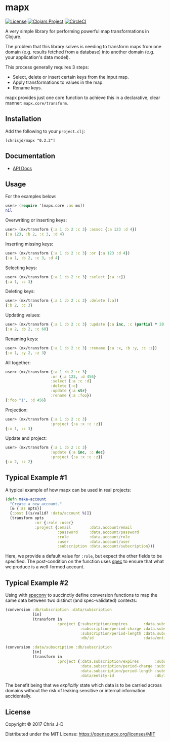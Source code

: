 # mapx

[![License](https://img.shields.io/github/license/chrisjd-uk/mapx.svg)](LICENSE)
[![Clojars Project](https://img.shields.io/clojars/v/chrisjd/mapx.svg)](https://clojars.org/chrisjd/mapx)
[![CircleCI](https://circleci.com/gh/chrisjd-uk/mapx.svg?style=svg)](https://circleci.com/gh/chrisjd-uk/mapx)

A very simple library for performing powerful map transformations in
Clojure.

The problem that this library solves is needing to transform maps from
one domain (e.g. results fetched from a database) into another domain
(e.g. your application's data model).

This process generally requires 3 steps:

- Select, delete or insert certain keys from the input map.
- Apply transformations to values in the map.
- Rename keys.

mapx provides just one core function to achieve this in a declarative,
clear manner: `mapx.core/transform`.

## Installation

Add the following to your `project.clj`:

```
[chrisjd/mapx "0.2.2"]
```


## Documentation

- [API Docs](https://chrisjd-uk.github.io/mapx/)


## Usage

For the examples below:

```clojure
user> (require '[mapx.core :as mx])
nil
```

Overwriting or inserting keys:

``` clojure
user> (mx/transform {:a 1 :b 2 :c 3} :assoc {:a 123 :d 4})
{:a 123, :b 2, :c 3, :d 4}
```

Inserting missing keys:

``` clojure
user> (mx/transform {:a 1 :b 2 :c 3} :or {:a 123 :d 4})
{:a 1, :b 2, :c 3, :d 4}
```

Selecting keys:

```clojure
user> (mx/transform {:a 1 :b 2 :c 3} :select [:a :c])
{:a 1, :c 3}
```

Deleting keys:

```clojure
user> (mx/transform {:a 1 :b 2 :c 3} :delete [:a])
{:b 2, :c 3}
```

Updating values:

```clojure
user> (mx/transform {:a 1 :b 2 :c 3} :update {:a inc, :c (partial * 20)})
{:a 2, :b 2, :c 60}
```

Renaming keys:

```clojure
user> (mx/transform {:a 1 :b 2 :c 3} :rename {:a :x, :b :y, :c :z})
{:x 1, :y 2, :z 3}
```

All together:

```clojure
user> (mx/transform {:a 1 :b 2 :c 3}
                    :or {:a 123, :d 456}
                    :select [:a :c :d]
                    :delete [:c]
                    :update {:a str}
                    :rename {:a :foo})
{:foo "1", :d 456}
```

Projection:

``` clojure
user> (mx/transform {:a 1 :b 2 :c 3}
                    :project {:a :x :c :z})
{:x 1, :z 3}
```

Update and project:

``` clojure
user> (mx/transform {:a 1 :b 2 :c 3}
                    :update {:a inc, :c dec}
                    :project {:a :x :c :z})
{:x 2, :z 2}
```


## Typical Example #1

A typical example of how mapx can be used in real projects:

``` clojure
(defn make-account
  "Create a new account."
  [& {:as opts}]
  {:post [(s/valid? :data/account %)]}
  (transform opts
             :or {:role :user}
             :project {:email        :data.account/email
                       :password     :data.account/password
                       :role         :data.account/role
                       :user         :data.account/user
                       :subscription :data.account/subscription}))

```

Here, we provide a default value for `:role`, but expect the other
fields to be specified.  The post-condition on the function uses
[spec](https://clojure.org/guides/spec/) to ensure that what we
produce is a well-formed account.


## Typical Example #2

Using with [speconv](https://github.com/chrisjd-uk/speconv) to
succinctly define conversion functions to map the same data between
two distinct (and spec-validated) contexts:

``` clojure
(conversion :db/subscription :data/subscription
            [in]
            (transform in
                       :project {:subscription/expires       :data.subscription/expires
                                 :subscription/period-charge :data.subscription/period-charge
                                 :subscription/period-length :data.subscription/period-length
                                 :db/id                      :data/entity-id}))

(conversion :data/subscription :db/subscription
            [in]
            (transform in
                       :project {:data.subscription/expires       :subscription/expires
                                 :data.subscription/period-charge :subscription/period-charge
                                 :data.subscription/period-length :subscription/period-length
                                 :data/entity-id                  :db/id}))
```

The benefit being that we *explicitly* state which data is to be
carried across domains without the risk of leaking sensitive or
internal information accidentally.


## License

Copyright © 2017 Chris J-D

Distributed under the MIT License: https://opensource.org/licenses/MIT
